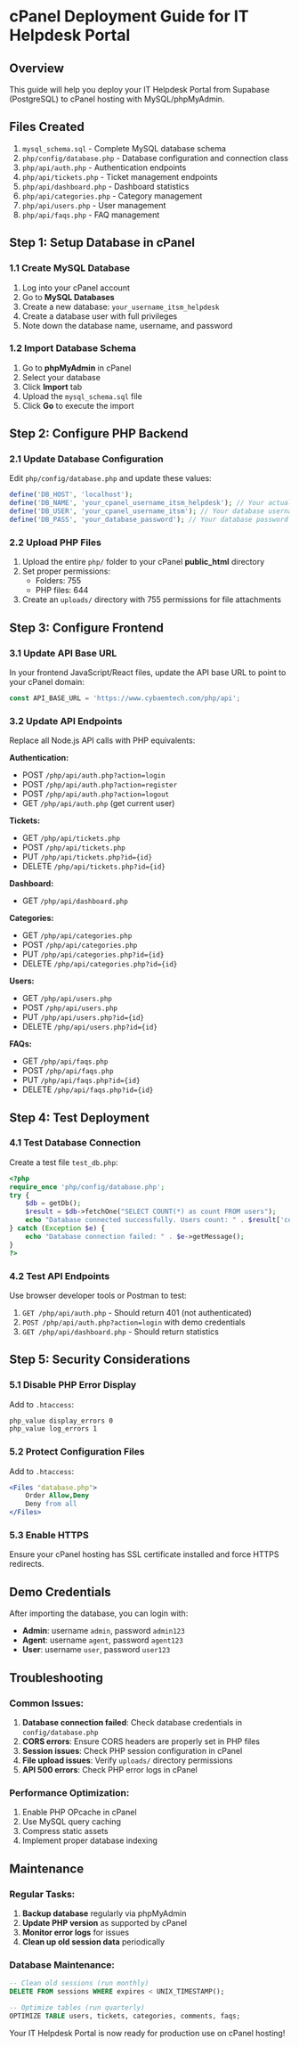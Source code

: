 # cPanel Deployment Guide for IT Helpdesk Portal

## Overview
This guide will help you deploy your IT Helpdesk Portal from Supabase (PostgreSQL) to cPanel hosting with MySQL/phpMyAdmin.

## Files Created
1. `mysql_schema.sql` - Complete MySQL database schema
2. `php/config/database.php` - Database configuration and connection class
3. `php/api/auth.php` - Authentication endpoints
4. `php/api/tickets.php` - Ticket management endpoints
5. `php/api/dashboard.php` - Dashboard statistics
6. `php/api/categories.php` - Category management
7. `php/api/users.php` - User management
8. `php/api/faqs.php` - FAQ management

## Step 1: Setup Database in cPanel

### 1.1 Create MySQL Database
1. Log into your cPanel account
2. Go to **MySQL Databases**
3. Create a new database: `your_username_itsm_helpdesk`
4. Create a database user with full privileges
5. Note down the database name, username, and password

### 1.2 Import Database Schema
1. Go to **phpMyAdmin** in cPanel
2. Select your database
3. Click **Import** tab
4. Upload the `mysql_schema.sql` file
5. Click **Go** to execute the import

## Step 2: Configure PHP Backend

### 2.1 Update Database Configuration
Edit `php/config/database.php` and update these values:
```php
define('DB_HOST', 'localhost');
define('DB_NAME', 'your_cpanel_username_itsm_helpdesk'); // Your actual database name
define('DB_USER', 'your_cpanel_username_itsm'); // Your database username  
define('DB_PASS', 'your_database_password'); // Your database password
```

### 2.2 Upload PHP Files
1. Upload the entire `php/` folder to your cPanel **public_html** directory
2. Set proper permissions:
   - Folders: 755
   - PHP files: 644
3. Create an `uploads/` directory with 755 permissions for file attachments

## Step 3: Configure Frontend

### 3.1 Update API Base URL
In your frontend JavaScript/React files, update the API base URL to point to your cPanel domain:
```javascript
const API_BASE_URL = 'https://www.cybaemtech.com/php/api';
```

### 3.2 Update API Endpoints
Replace all Node.js API calls with PHP equivalents:

**Authentication:**
- POST `/php/api/auth.php?action=login`
- POST `/php/api/auth.php?action=register` 
- POST `/php/api/auth.php?action=logout`
- GET `/php/api/auth.php` (get current user)

**Tickets:**
- GET `/php/api/tickets.php`
- POST `/php/api/tickets.php`
- PUT `/php/api/tickets.php?id={id}`
- DELETE `/php/api/tickets.php?id={id}`

**Dashboard:**
- GET `/php/api/dashboard.php`

**Categories:**
- GET `/php/api/categories.php`
- POST `/php/api/categories.php`
- PUT `/php/api/categories.php?id={id}`
- DELETE `/php/api/categories.php?id={id}`

**Users:**
- GET `/php/api/users.php`
- POST `/php/api/users.php`
- PUT `/php/api/users.php?id={id}`
- DELETE `/php/api/users.php?id={id}`

**FAQs:**
- GET `/php/api/faqs.php`
- POST `/php/api/faqs.php`
- PUT `/php/api/faqs.php?id={id}`
- DELETE `/php/api/faqs.php?id={id}`

## Step 4: Test Deployment

### 4.1 Test Database Connection
Create a test file `test_db.php`:
```php
<?php
require_once 'php/config/database.php';
try {
    $db = getDb();
    $result = $db->fetchOne("SELECT COUNT(*) as count FROM users");
    echo "Database connected successfully. Users count: " . $result['count'];
} catch (Exception $e) {
    echo "Database connection failed: " . $e->getMessage();
}
?>
```

### 4.2 Test API Endpoints
Use browser developer tools or Postman to test:
1. `GET /php/api/auth.php` - Should return 401 (not authenticated)
2. `POST /php/api/auth.php?action=login` with demo credentials
3. `GET /php/api/dashboard.php` - Should return statistics

## Step 5: Security Considerations

### 5.1 Disable PHP Error Display
Add to `.htaccess`:
```apache
php_value display_errors 0
php_value log_errors 1
```

### 5.2 Protect Configuration Files
Add to `.htaccess`:
```apache
<Files "database.php">
    Order Allow,Deny
    Deny from all
</Files>
```

### 5.3 Enable HTTPS
Ensure your cPanel hosting has SSL certificate installed and force HTTPS redirects.

## Demo Credentials
After importing the database, you can login with:
- **Admin**: username `admin`, password `admin123`
- **Agent**: username `agent`, password `agent123`  
- **User**: username `user`, password `user123`

## Troubleshooting

### Common Issues:
1. **Database connection failed**: Check database credentials in `config/database.php`
2. **CORS errors**: Ensure CORS headers are properly set in PHP files
3. **Session issues**: Check PHP session configuration in cPanel
4. **File upload issues**: Verify `uploads/` directory permissions
5. **API 500 errors**: Check PHP error logs in cPanel

### Performance Optimization:
1. Enable PHP OPcache in cPanel
2. Use MySQL query caching
3. Compress static assets
4. Implement proper database indexing

## Maintenance

### Regular Tasks:
1. **Backup database** regularly via phpMyAdmin
2. **Update PHP version** as supported by cPanel
3. **Monitor error logs** for issues
4. **Clean up old session data** periodically

### Database Maintenance:
```sql
-- Clean old sessions (run monthly)
DELETE FROM sessions WHERE expires < UNIX_TIMESTAMP();

-- Optimize tables (run quarterly)
OPTIMIZE TABLE users, tickets, categories, comments, faqs;
```

Your IT Helpdesk Portal is now ready for production use on cPanel hosting!